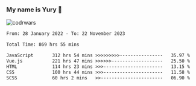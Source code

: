 ### My name is Yury 👋 
![codrwars](https://www.codewars.com/users/litury/badges/micro) 


<!--START_SECTION:waka-->

```txt
From: 28 January 2022 - To: 22 November 2023

Total Time: 869 hrs 55 mins

JavaScript       312 hrs 54 mins >>>>>>>>>----------------   35.97 %
Vue.js           221 hrs 47 mins >>>>>>-------------------   25.50 %
HTML             114 hrs 23 mins >>>----------------------   13.15 %
CSS              100 hrs 44 mins >>>----------------------   11.58 %
SCSS             60 hrs 2 mins   >>-----------------------   06.90 %
```

<!--END_SECTION:waka-->


